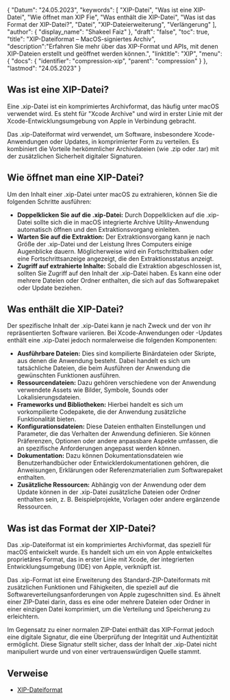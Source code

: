 {
"Datum": "24.05.2023",
  "keywords": [
"XIP-Datei",
"Was ist eine XIP-Datei",
"Wie öffnet man XIP Fie",
"Was enthält die XIP-Datei",
"Was ist das Format der XIP-Datei?",
"Datei",
"XIP-Dateierweiterung",
"Verlängerung"
],
  "author": {
"display_name": "Shakeel Faiz"
},
"draft": "false",
  "toc": true,
"title": "XIP-Dateiformat – MacOS-signiertes Archiv",
  "description":"Erfahren Sie mehr über das XIP-Format und APIs, mit denen XIP-Dateien erstellt und geöffnet werden können.",
"linktitle": "XIP",
  "menu": {
    "docs": {
      "identifier": "compression-xip",
"parent": "compression"
}
},
"lastmod": "24.05.2023"
}

## Was ist eine XIP-Datei?

Eine .xip-Datei ist ein komprimiertes Archivformat, das häufig unter macOS verwendet wird. Es steht für "Xcode Archive" und wird in erster Linie mit der Xcode-Entwicklungsumgebung von Apple in Verbindung gebracht.

Das .xip-Dateiformat wird verwendet, um Software, insbesondere Xcode-Anwendungen oder Updates, in komprimierter Form zu verteilen. Es kombiniert die Vorteile herkömmlicher Archivdateien (wie .zip oder .tar) mit der zusätzlichen Sicherheit digitaler Signaturen.

## Wie öffnet man eine XIP-Datei?

Um den Inhalt einer .xip-Datei unter macOS zu extrahieren, können Sie die folgenden Schritte ausführen:

- **Doppelklicken Sie auf die .xip-Datei:** Durch Doppelklicken auf die .xip-Datei sollte sich die in macOS integrierte Archive Utility-Anwendung automatisch öffnen und den Extraktionsvorgang einleiten.
- **Warten Sie auf die Extraktion:** Der Extraktionsvorgang kann je nach Größe der .xip-Datei und der Leistung Ihres Computers einige Augenblicke dauern. Möglicherweise wird ein Fortschrittsbalken oder eine Fortschrittsanzeige angezeigt, die den Extraktionsstatus anzeigt.
- **Zugriff auf extrahierte Inhalte:** Sobald die Extraktion abgeschlossen ist, sollten Sie Zugriff auf den Inhalt der .xip-Datei haben. Es kann eine oder mehrere Dateien oder Ordner enthalten, die sich auf das Softwarepaket oder Update beziehen.

## Was enthält die XIP-Datei?

Der spezifische Inhalt der .xip-Datei kann je nach Zweck und der von ihr repräsentierten Software variieren. Bei Xcode-Anwendungen oder -Updates enthält eine .xip-Datei jedoch normalerweise die folgenden Komponenten:

- **Ausführbare Dateien:** Dies sind kompilierte Binärdateien oder Skripte, aus denen die Anwendung besteht. Dabei handelt es sich um tatsächliche Dateien, die beim Ausführen der Anwendung die gewünschten Funktionen ausführen.
- **Ressourcendateien:** Dazu gehören verschiedene von der Anwendung verwendete Assets wie Bilder, Symbole, Sounds oder Lokalisierungsdateien.
- **Frameworks und Bibliotheken:** Hierbei handelt es sich um vorkompilierte Codepakete, die der Anwendung zusätzliche Funktionalität bieten.
- **Konfigurationsdateien:** Diese Dateien enthalten Einstellungen und Parameter, die das Verhalten der Anwendung definieren. Sie können Präferenzen, Optionen oder andere anpassbare Aspekte umfassen, die an spezifische Anforderungen angepasst werden können.
- **Dokumentation:** Dazu können Dokumentationsdateien wie Benutzerhandbücher oder Entwicklerdokumentationen gehören, die Anweisungen, Erklärungen oder Referenzmaterialien zum Softwarepaket enthalten.
- **Zusätzliche Ressourcen:** Abhängig von der Anwendung oder dem Update können in der .xip-Datei zusätzliche Dateien oder Ordner enthalten sein, z. B. Beispielprojekte, Vorlagen oder andere ergänzende Ressourcen.

## Was ist das Format der XIP-Datei?

Das .xip-Dateiformat ist ein komprimiertes Archivformat, das speziell für macOS entwickelt wurde. Es handelt sich um ein von Apple entwickeltes proprietäres Format, das in erster Linie mit Xcode, der integrierten Entwicklungsumgebung (IDE) von Apple, verknüpft ist.

Das .xip-Format ist eine Erweiterung des Standard-ZIP-Dateiformats mit zusätzlichen Funktionen und Fähigkeiten, die speziell auf die Softwareverteilungsanforderungen von Apple zugeschnitten sind. Es ähnelt einer ZIP-Datei darin, dass es eine oder mehrere Dateien oder Ordner in einer einzigen Datei komprimiert, um die Verteilung und Speicherung zu erleichtern.

Im Gegensatz zu einer normalen ZIP-Datei enthält das XIP-Format jedoch eine digitale Signatur, die eine Überprüfung der Integrität und Authentizität ermöglicht. Diese Signatur stellt sicher, dass der Inhalt der .xip-Datei nicht manipuliert wurde und von einer vertrauenswürdigen Quelle stammt.

## Verweise
* [XIP-Dateiformat](https://en.wikipedia.org/wiki/.XIP)

